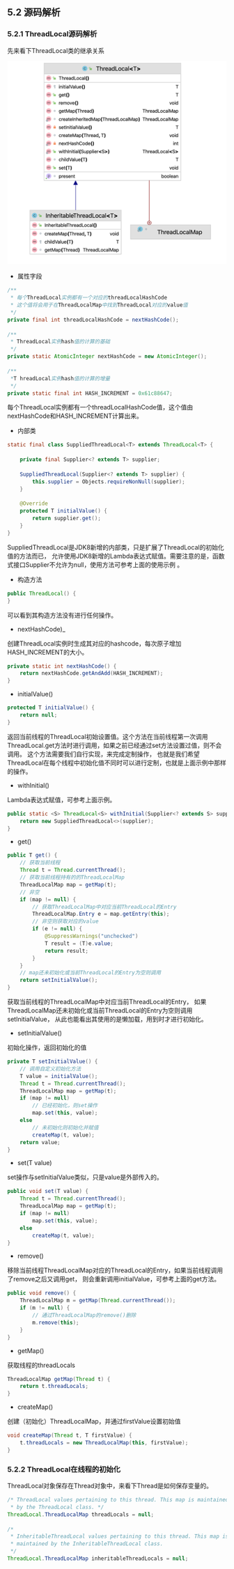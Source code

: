 ## 5.2 源码解析

### 5.2.1 ThreadLocal源码解析

先来看下ThreadLocal类的继承关系

![图5-2](../../.vuepress/public/images/book/threadlocal/5-2.png)


+ 属性字段
```java
/**
 * 每个ThreadLocal实例都有一个对应的threadLocalHashCode
 * 这个值将会用于在ThreadLocalMap中找到ThreadLocal对应的value值
 */
private final int threadLocalHashCode = nextHashCode();

/**
 * ThreadLocal实例hash值的计算的基础
 */
private static AtomicInteger nextHashCode = new AtomicInteger();

/**
 *T hreadLocal实例hash值的计算的增量
 */
private static final int HASH_INCREMENT = 0x61c88647;
```
每个ThreadLocal实例都有一个threadLocalHashCode值，这个值由nextHashCode和HASH_INCREMENT计算出来。

+ 内部类
```java
static final class SuppliedThreadLocal<T> extends ThreadLocal<T> {

    private final Supplier<? extends T> supplier;

    SuppliedThreadLocal(Supplier<? extends T> supplier) {
        this.supplier = Objects.requireNonNull(supplier);
    }

    @Override
    protected T initialValue() {
        return supplier.get();
    }
}
```
SuppliedThreadLocal是JDK8新增的内部类，只是扩展了ThreadLocal的初始化值的方法而已，
允许使用JDK8新增的Lambda表达式赋值。需要注意的是，函数式接口Supplier不允许为null，使用方法可参考上面的使用示例  。

+ 构造方法  
```java
public ThreadLocal() {
}
```
可以看到其构造方法没有进行任何操作。

+ nextHashCode)_

创建ThreadLocal实例时生成其对应的hashcode，每次原子增加HASH_INCREMENT的大小。
```java
private static int nextHashCode() {
    return nextHashCode.getAndAdd(HASH_INCREMENT);
}
```

+ initialValue()
```java
protected T initialValue() {
    return null;
}
```

返回当前线程的ThreadLocal初始设置值。这个方法在当前线程第一次调用ThreadLocal.get方法时进行调用，如果之前已经通过set方法设置过值，则不会调用。
这个方法需要我们自行实现，来完成定制操作，
也就是我们希望ThreadLocal在每个线程中初始化值不同时可以进行定制，也就是上面示例中那样的操作。

+ withInitial()

Lambda表达式赋值，可参考上面示例。
```java
public static <S> ThreadLocal<S> withInitial(Supplier<? extends S> supplier) {
    return new SuppliedThreadLocal<>(supplier);
}
```

+ get()

```java
public T get() {
    // 获取当前线程
    Thread t = Thread.currentThread();
    // 获取当前线程持有的的ThreadLocalMap
    ThreadLocalMap map = getMap(t);
    // 非空
    if (map != null) {
        // 获取ThreadLocalMap中对应当前ThreadLocal的Entry
        ThreadLocalMap.Entry e = map.getEntry(this);
        // 非空则获取对应的value
        if (e != null) {
            @SuppressWarnings("unchecked")
            T result = (T)e.value;
            return result;
        }
    }
    // map还未初始化或当前ThreadLocal的Entry为空则调用
    return setInitialValue();
}
```
获取当前线程的ThreadLocalMap中对应当前ThreadLocal的Entry，
如果ThreadLocalMap还未初始化或当前ThreadLocal的Entry为空则调用setInitialValue，
从此也能看出其使用的是懒加载，用到时才进行初始化。

+ setInitialValue()

初始化操作，返回初始化的值
```java
private T setInitialValue() {
    // 调用自定义初始化方法
    T value = initialValue();
    Thread t = Thread.currentThread();
    ThreadLocalMap map = getMap(t);
    if (map != null)
        // 已经初始化，则set操作
        map.set(this, value);
    else
        // 未初始化则初始化并赋值
        createMap(t, value);
    return value;
}
```

+ set(T value)

set操作与setInitialValue类似，只是value是外部传入的。
```java
public void set(T value) {
    Thread t = Thread.currentThread();
    ThreadLocalMap map = getMap(t);
    if (map != null)
        map.set(this, value);
    else
        createMap(t, value);
}
```
+ remove()

移除当前线程ThreadLocalMap对应的ThreadLocal的Entry，如果当前线程调用了remove之后又调用get，
则会重新调用initialValue，可参考上面的get方法。

```java
public void remove() {
    ThreadLocalMap m = getMap(Thread.currentThread());
    if (m != null) {
        // 通过ThreadLocalMap的remove()删除
        m.remove(this);
    }
}                                                      
```

+ getMap()

获取线程的threadLocals
```java
ThreadLocalMap getMap(Thread t) {
    return t.threadLocals;
}
```

+ createMap()

创建（初始化）ThreadLocalMap，并通过firstValue设置初始值
```java
void createMap(Thread t, T firstValue) {
    t.threadLocals = new ThreadLocalMap(this, firstValue);
}
```

### 5.2.2 ThreadLocal在线程的初始化 

ThreadLocal对象保存在Thread对象中，来看下Thread是如何保存变量的。
```java
/* ThreadLocal values pertaining to this thread. This map is maintained
 * by the ThreadLocal class. */
ThreadLocal.ThreadLocalMap threadLocals = null;

/*
 * InheritableThreadLocal values pertaining to this thread. This map is
 * maintained by the InheritableThreadLocal class.
 */
ThreadLocal.ThreadLocalMap inheritableThreadLocals = null;
```

